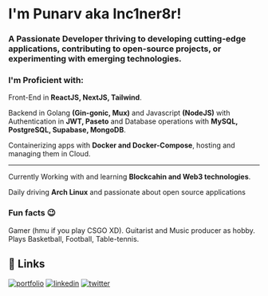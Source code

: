 # I'm Punarv aka Inc1ner8r!
### A Passionate Developer thriving to developing cutting-edge applications, contributing to open-source projects, or experimenting with emerging technologies.

### I'm Proficient with: 
Front-End in **ReactJS, NextJS, Tailwind**.

Backend in Golang **(Gin-gonic, Mux)** and Javascript **(NodeJS)** with Authentication in **JWT, Paseto** and Database operations with **MySQL, PostgreSQL, Supabase, MongoDB**.

Containerizing apps with **Docker and Docker-Compose**, hosting and managing them in Cloud.


***

Currently Working with and learning **Blockcahin and Web3 technologies**.

Daily driving **Arch Linux** and passionate about open source applications

### Fun facts 😉

Gamer (hmu if you play CSGO XD). Guitarist and Music producer as hobby. Plays Basketball, Football, Table-tennis.


## 🔗 Links
[![portfolio](https://img.shields.io/badge/my_portfolio-000?style=for-the-badge&logo=ko-fi&logoColor=white)](https://portfolio-6b809.web.app/)
[![linkedin](https://img.shields.io/badge/linkedin-0A66C2?style=for-the-badge&logo=linkedin&logoColor=white)](https://www.linkedin.com/in/punarvpawade/)
[![twitter](https://img.shields.io/badge/twitter-1DA1F2?style=for-the-badge&logo=twitter&logoColor=white)](https://twitter.com/Inc1ner8r)


